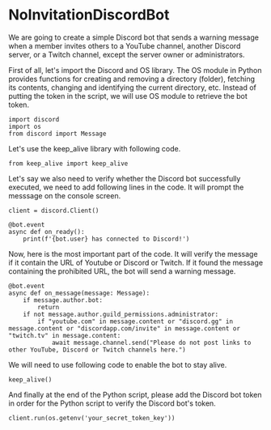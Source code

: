 # NoInvitationDiscordBot

We are going to create a simple Discord bot that sends a warning message when a member invites others to a YouTube channel, another Discord server, or a Twitch channel, except the server owner or administrators.

First of all, let's import the Discord and OS library. The OS module in Python provides functions for creating and removing a directory (folder), fetching its contents, changing and identifying the current directory, etc. Instead of putting the token in the script, we will use OS module to retrieve the bot token.

```
import discord
import os
from discord import Message
```

Let's use the keep_alive library with following code.

```
from keep_alive import keep_alive
```

Let's say we also need to verify whether the Discord bot successfully executed, we need to add following lines in the code. It will prompt the messsage on the console screen.

```
client = discord.Client()

@bot.event
async def on_ready():
    print(f'{bot.user} has connected to Discord!')
```

Now, here is the most important part of the code. It will verify the message if it contain the URL of Youtube or Discord or Twitch. If it found the message containing the prohibited URL, the bot will send a warning message.

```
@bot.event
async def on_message(message: Message):
    if message.author.bot:
        return
    if not message.author.guild_permissions.administrator:
        if "youtube.com" in message.content or "discord.gg" in message.content or "discordapp.com/invite" in message.content or "twitch.tv" in message.content:
            await message.channel.send("Please do not post links to other YouTube, Discord or Twitch channels here.")
```

We will need to use following code to enable the bot to stay alive.

```
keep_alive()
```

And finally at the end of the Python script, please add the Discord bot token in order for the Python script to verify the Discord bot's token.

```
client.run(os.getenv('your_secret_token_key'))
```
